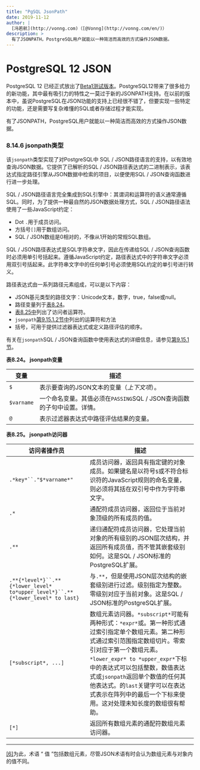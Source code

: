 ```yaml
---
title: "PgSQL JsonPath"
date: 2019-11-12
author: |
  [冯若航](http://vonng.com)（[@Vonng](http://vonng.com/en/)）
description: >
  有了JSONPATH，PostgreSQL用户就能以一种简洁而高效的方式操作JSON数据。
---
```



# PostgreSQL 12 JSON

PostgreSQL 12 已经正式放出了[Beta1测试版本](https://ftp.postgresql.org/pub/snapshot/dev/postgresql-snapshot.tar.gz)。PostgreSQL12带来了很多给力的新功能，其中最有吸引力的特性之一莫过于新的JSONPATH支持。在以前的版本中，虽说PostgreSQL在JSON功能的支持上已经很不错了，但要实现一些特定的功能，还是需要写复杂难懂的SQL或者存储过程才能实现。

有了JSONPATH，PostgreSQL用户就能以一种简洁而高效的方式操作JSON数据。


### 8.14.6 jsonpath类型


该`jsonpath`类型实现了对PostgreSQL中 SQL / JSON路径语言的支持，以有效地查询JSON数据。它提供了已解析的SQL / JSON路径表达式的二进制表示，该表达式指定路径引擎从JSON数据中检索的项目，以便使用SQL / JSON查询函数进行进一步处理。

SQL / JSON路径语言完全集成到SQL引擎中：其谓词和运算符的语义通常遵循SQL。同时，为了提供一种最自然的JSON数据处理方式，SQL / JSON路径语法使用了一些JavaScript约定：

- Dot `.`用于成员访问。
- 方括号`[]`用于数组访问。
- SQL / JSON数组是0相对的，不像从1开始的常规SQL数组。

SQL / JSON路径表达式是SQL字符串文字，因此在传递给SQL / JSON查询函数时必须用单引号括起来。遵循JavaScript约定，路径表达式中的字符串文字必须用双引号括起来。此字符串文字中的任何单引号必须使用SQL约定的单引号进行转义。

路径表达式由一系列路径元素组成，可以是以下内容：

- JSON基元类型的路径文字：Unicode文本，数字，true，false或null。
- 路径变量列于[表8.24](https://www.postgresql.org/docs/devel/datatype-json.html#TYPE-JSONPATH-VARIABLES)。
- [表8.25中](https://www.postgresql.org/docs/devel/datatype-json.html#TYPE-JSONPATH-ACCESSORS)列出了访问者运算符。
- `jsonpath`[第9.15.1.2节中](https://www.postgresql.org/docs/devel/functions-json.html#FUNCTIONS-SQLJSON-PATH-OPERATORS)列出的运算符和方法
- 括号，可用于提供过滤器表达式或定义路径评估的顺序。

有关在`jsonpath`SQL / JSON查询函数中使用表达式的详细信息，请参见[第9.15.1节](https://www.postgresql.org/docs/devel/functions-json.html#FUNCTIONS-SQLJSON-PATH)。

**表8.24。 jsonpath变量**

| 变量       | 描述                                                         |
| ---------- | ------------------------------------------------------------ |
| `$`        | 表示要查询的JSON文本的变量（*上下文项*）。                   |
| `$varname` | 一个命名变量。其值必须在`PASSING`SQL / JSON查询函数的子句中设置。详情。 |
| `@`        | 表示过滤器表达式中路径评估结果的变量。                       |

**表8.25。 jsonpath访问器**

| 访问者操作员                                                 | 描述                                                         |
| ------------------------------------------------------------ | ------------------------------------------------------------ |
| `.*key*``."$*varname*"`                                      | 成员访问器，返回具有指定键的对象成员。如果键名是以符号`$`或不符合标识符的JavaScript规则的命名变量，则必须将其括在双引号中作为字符串文字。 |
| `.*`                                                         | 通配符成员访问器，返回位于当前对象顶级的所有成员的值。       |
| `.**`                                                        | 递归通配符成员访问器，它处理当前对象的所有级别的JSON层次结构，并返回所有成员值，而不管其嵌套级别如何。这是SQL / JSON标准的PostgreSQL扩展。 |
| `.**{*level*}``.**{*lower_level* to*upper_level*}``.**{*lower_level* to last}` | 与`.**`，但是使用JSON层次结构的嵌套级别进行过滤。级别指定为整数。零级别对应于当前对象。这是SQL / JSON标准的PostgreSQL扩展。 |
| `[*subscript*, ...]`                                         | 数组元素访问器。`*subscript*`可能有两种形式：`*expr*`或。第一种形式通过索引指定单个数组元素。第二种形式通过索引范围指定数组切片。零索引对应于第一个数组元素。`*lower_expr* to *upper_expr*`下标中的表达式可以包括整数，数值表达式或`jsonpath`返回单个数值的任何其他表达式。的`last`关键字可以在表达式表示在阵列中的最后一个下标来使用。这对处理未知长度的数组很有帮助。 |
| `[*]`                                                        | 返回所有数组元素的通配符数组元素访问器。                     |

------

[[6]](https://www.postgresql.org/docs/devel/datatype-json.html#id-1.5.7.22.18.9.3)为此，术语 “ 值 ”包括数组元素，尽管JSON术语有时会认为数组元素与对象内的值不同。
